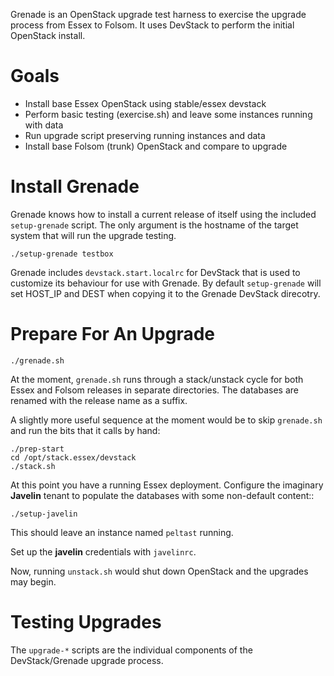Grenade is an OpenStack upgrade test harness to exercise the
upgrade process from Essex to Folsom.  It uses DevStack to perform
the initial OpenStack install.

# Goals

* Install base Essex OpenStack using stable/essex devstack
* Perform basic testing (exercise.sh) and leave some instances running with data
* Run upgrade script preserving running instances and data
* Install base Folsom (trunk) OpenStack and compare to upgrade


# Install Grenade

Grenade knows how to install a current release of itself using the included
``setup-grenade`` script.  The only argument is the hostname of the target
system that will run the upgrade testing.

    ./setup-grenade testbox

Grenade includes ``devstack.start.localrc`` for DevStack that is used to
customize its behaviour for use with Grenade.  By default ``setup-grenade``
will set HOST_IP and DEST when copying it to the Grenade DevStack direcotry.


# Prepare For An Upgrade

    ./grenade.sh

At the moment, ``grenade.sh`` runs through a stack/unstack cycle for both
Essex and Folsom releases in separate directories.  The databases are
renamed with the release name as a suffix.

A slightly more useful sequence at the moment would be to skip ``grenade.sh``
and run the bits that it calls by hand:

    ./prep-start
    cd /opt/stack.essex/devstack
    ./stack.sh

At this point you have a running Essex deployment.  Configure the
imaginary **Javelin** tenant to populate the databases with some
non-default content::

    ./setup-javelin

This should leave an instance named ``peltast`` running.

Set up the **javelin** credentials with ``javelinrc``.

Now, running ``unstack.sh`` would shut down OpenStack and the upgrades
may begin.

# Testing Upgrades

The ``upgrade-*`` scripts are the individual components of the
DevStack/Grenade upgrade process.
